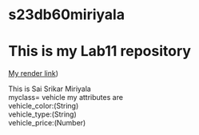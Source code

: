 # s23db60miriyala
# This is my Lab11 repository
[My render link](https://s23db60miriyala.onrender.com/))

This is Sai Srikar Miriyala <br>
myclass= vehicle my attributes are <br>
vehicle_color:(String) <br>
vehicle_type:(String) <br>
vehicle_price:(Number)
